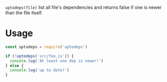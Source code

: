 `uptodeps(file)` list all file's dependencies and returns false if one is newer than the file itself.

# Usage

```js
const uptodeps = require('uptodeps')

if (!uptodeps('src/foo.js')) {
  console.log('At least one dep is newer!')
} else {
  console.log('up to date!')
}
```